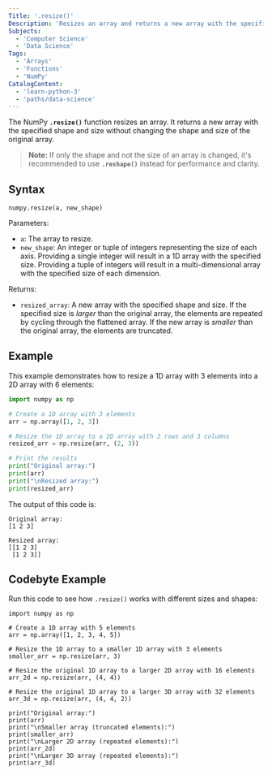 ```yaml
---
Title: '.resize()'
Description: 'Resizes an array and returns a new array with the specified size.'
Subjects:
  - 'Computer Science'
  - 'Data Science'
Tags:
  - 'Arrays'
  - 'Functions'
  - 'NumPy'
CatalogContent:
  - 'learn-python-3'
  - 'paths/data-science'
---
```


The NumPy **`.resize()`** function resizes an array. It returns a new array with the specified shape and size without changing the shape and size of the original array.

> **Note:** If only the shape and not the size of an array is changed, it's recommended to use **`.reshape()`** instead for performance and clarity.

## Syntax

```pseudo
numpy.resize(a, new_shape)
```

Parameters:

- `a`: The array to resize.
- `new_shape`: An integer or tuple of integers representing the size of each axis. Providing a single integer will result in a 1D array with the specified size. Providing a tuple of integers will result in a multi-dimensional array with the specified size of each dimension.

Returns:

- `resized_array`: A new array with the specified shape and size. If the specified size is _larger_ than the original array, the elements are repeated by cycling through the flattened array. If the new array is _smaller_ than the original array, the elements are truncated.

## Example

This example demonstrates how to resize a 1D array with 3 elements into a 2D array with 6 elements:

```py
import numpy as np

# Create a 1D array with 3 elements
arr = np.array([1, 2, 3])

# Resize the 1D array to a 2D array with 2 rows and 3 columns
resized_arr = np.resize(arr, (2, 3))

# Print the results
print("Original array:")
print(arr)
print("\nResized array:")
print(resized_arr)

```

The output of this code is:

```Shell
Original array:
[1 2 3]

Resized array:
[[1 2 3]
 [1 2 3]]
```

## Codebyte Example

Run this code to see how `.resize()` works with different sizes and shapes:

```codebyte/python
import numpy as np

# Create a 1D array with 5 elements
arr = np.array([1, 2, 3, 4, 5])

# Resize the 1D array to a smaller 1D array with 3 elements
smaller_arr = np.resize(arr, 3)

# Resize the original 1D array to a larger 2D array with 16 elements
arr_2d = np.resize(arr, (4, 4))

# Resize the original 1D array to a larger 3D array with 32 elements
arr_3d = np.resize(arr, (4, 4, 2))

print("Original array:")
print(arr)
print("\nSmaller array (truncated elements):")
print(smaller_arr)
print("\nLarger 2D array (repeated elements):")
print(arr_2d)
print("\nLarger 3D array (repeated elements):")
print(arr_3d)
```
